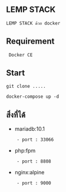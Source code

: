 ## LEMP STACK 
    LEMP STACK ด้วย docker
    
## Requirement
```
 Docker CE
```
## Start 
```
git clone .....
```
```
docker-compose up -d
```
## สิ่งที่ได้ 

- mariadb:10.1
```
    - port : 33066
```
- php:fpm
```
    - port : 8808
```
- nginx:alpine
```
    - port : 9000
```
